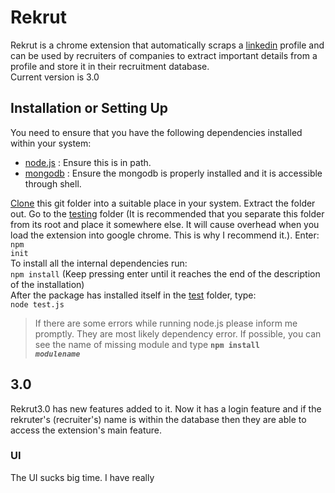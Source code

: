 # Rekrut

Rekrut is a chrome extension that automatically scraps a [linkedin](www.linkedin.com) profile and can be used by recruiters of companies
to extract important details from a profile and store it in their recruitment database.  
Current version is 3.0

## Installation or Setting Up

You need to ensure that you have the following dependencies installed within your system:
* [node.js](https://nodejs.org/en/download/) : Ensure this is in path.  
* [mongodb](https://www.mongodb.com/download-center) : Ensure the mongodb is properly installed and it is accessible through shell.  

[Clone](https://github.com/DrakenWan/Rekrut/archive/master.zip) this git folder into a suitable place in your system. Extract the folder out. Go to the [testing](./testing/test) folder (It is recommended that you separate this folder from its root and place it somewhere else. It will cause overhead when you load the extension into google chrome. This is why I recommend it.).
Enter: <code>npm init</code>    
To install all the internal dependencies run:  
<code>npm install</code> (Keep pressing enter until it reaches the end of the description of the installation)  
After the package has installed itself in the [test](./testing/test) folder, type:  
<code>node test.js</code>  
>If there are some errors while running node.js please inform me promptly. They are most likely dependency error. If possible, you can see the name of missing module and type **<code>npm install _modulename_</code>**

## 3.0
Rekrut3.0 has new features added to it. Now it has a login feature and if the rekruter's (recruiter's) name is within the database then they
are able to access the extension's main feature.

### UI
The UI sucks big time. I have really
